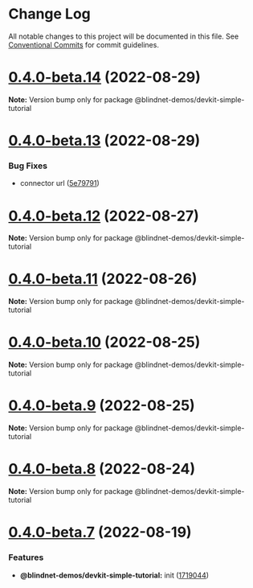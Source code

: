 # Change Log

All notable changes to this project will be documented in this file.
See [Conventional Commits](https://conventionalcommits.org) for commit guidelines.

# [0.4.0-beta.14](https://github.com/blindnet-io/privacy-components-web/compare/v0.4.0-beta.13...v0.4.0-beta.14) (2022-08-29)

**Note:** Version bump only for package @blindnet-demos/devkit-simple-tutorial





# [0.4.0-beta.13](https://github.com/blindnet-io/privacy-components-web/compare/v0.4.0-beta.12...v0.4.0-beta.13) (2022-08-29)


### Bug Fixes

* connector url ([5e79791](https://github.com/blindnet-io/privacy-components-web/commit/5e79791772c5e075b1d742c66803ee7e1c2740c3))





# [0.4.0-beta.12](https://github.com/blindnet-io/privacy-components-web/compare/v0.4.0-beta.11...v0.4.0-beta.12) (2022-08-27)

**Note:** Version bump only for package @blindnet-demos/devkit-simple-tutorial





# [0.4.0-beta.11](https://github.com/blindnet-io/privacy-components-web/compare/v0.4.0-beta.10...v0.4.0-beta.11) (2022-08-26)

**Note:** Version bump only for package @blindnet-demos/devkit-simple-tutorial





# [0.4.0-beta.10](https://github.com/blindnet-io/privacy-components-web/compare/v0.4.0-beta.9...v0.4.0-beta.10) (2022-08-25)

**Note:** Version bump only for package @blindnet-demos/devkit-simple-tutorial





# [0.4.0-beta.9](https://github.com/blindnet-io/privacy-components-web/compare/v0.4.0-beta.8...v0.4.0-beta.9) (2022-08-25)

**Note:** Version bump only for package @blindnet-demos/devkit-simple-tutorial





# [0.4.0-beta.8](https://github.com/blindnet-io/privacy-components-web/compare/v0.4.0-beta.7...v0.4.0-beta.8) (2022-08-24)

**Note:** Version bump only for package @blindnet-demos/devkit-simple-tutorial





# [0.4.0-beta.7](https://github.com/blindnet-io/privacy-components-web/compare/v0.4.0-beta.6...v0.4.0-beta.7) (2022-08-19)


### Features

* **@blindnet-demos/devkit-simple-tutorial:** init ([1719044](https://github.com/blindnet-io/privacy-components-web/commit/1719044649793b61b016d2068a467d4f0367ed2c))

